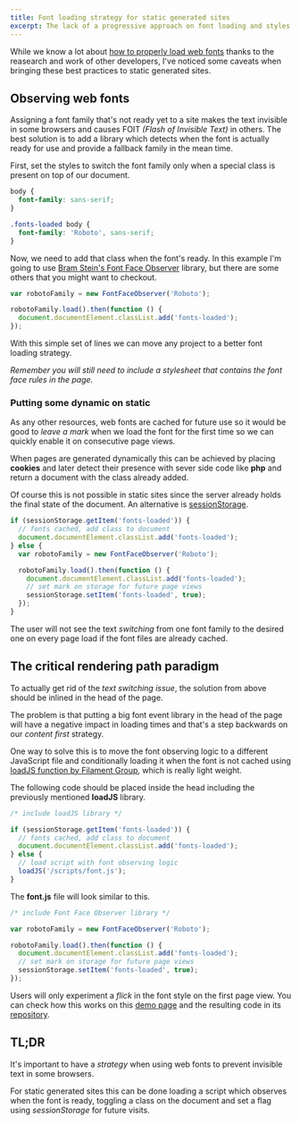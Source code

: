 ```yaml
---
title: Font loading strategy for static generated sites
excerpt: The lack of a progressive approach on font loading and styles can hide your content for a critical amount of time causing a negative experience for the user.
---
```


While we know a lot about [how to properly load web fonts][1] thanks to the reasearch and work of other developers, I've noticed some caveats when bringing these best practices to static generated sites.

## Observing web fonts

Assigning a font family that's not ready yet to a site makes the text invisible in some browsers and causes FOIT _(Flash of Invisible Text)_ in others. The best solution is to add a library which detects when the font is actually ready for use and provide a fallback family in the mean time.

First, set the styles to switch the font family only when a special class is present on top of our document.

```css
body {
  font-family: sans-serif;
}

.fonts-loaded body {
  font-family: 'Roboto', sans-serif;
}
```

Now, we need to add that class when the font's ready. In this example I'm going to use [Bram Stein's Font Face Observer][2] library, but there are some others that you might want to checkout.

```js
var robotoFamily = new FontFaceObserver('Roboto');

robotoFamily.load().then(function () {
  document.documentElement.classList.add('fonts-loaded');
});
```

With this simple set of lines we can move any project to a better font loading strategy.

_Remember you will still need to include a stylesheet that contains the font face rules in the page._

### Putting some dynamic on static

As any other resources, web fonts are cached for future use so it would be good to _leave a mark_ when we load the font for the first time so we can quickly enable it on consecutive page views.

When pages are generated dynamically this can be achieved by placing **cookies** and later detect their presence with sever side code like **php** and return a document with the class already added.

Of course this is not possible in static sites since the server already holds the final state of the document. An alternative is [sessionStorage][3].

```js
if (sessionStorage.getItem('fonts-loaded')) {
  // fonts cached, add class to document
  document.documentElement.classList.add('fonts-loaded');
} else {
  var robotoFamily = new FontFaceObserver('Roboto');

  robotoFamily.load().then(function () {
    document.documentElement.classList.add('fonts-loaded');
    // set mark on storage for future page views
    sessionStorage.setItem('fonts-loaded', true);
  });
}
```

The user will not see the text _switching_ from one font family to the desired one on every page load if the font files are already cached.

## The critical rendering path paradigm

To actually get rid of the _text switching issue_, the solution from above should be inlined in the head of the page.

The problem is that putting a big font event library in the head of the page will have a negative impact in loading times and that's a step backwards on our _content first_ strategy.

One way to solve this is to move the font observing logic to a different JavaScript file and conditionally loading it when the font is not cached using [loadJS function by Filament Group][4], which is really light weight.

The following code should be placed inside the head including the previously mentioned **loadJS** library.

```js
/* include loadJS library */

if (sessionStorage.getItem('fonts-loaded')) {
  // fonts cached, add class to document
  document.documentElement.classList.add('fonts-loaded');
} else {
  // load script with font observing logic
  loadJS('/scripts/font.js');
}
```

The **font.js** file will look similar to this.

```js
/* include Font Face Observer library */

var robotoFamily = new FontFaceObserver('Roboto');

robotoFamily.load().then(function () {
  document.documentElement.classList.add('fonts-loaded');
  // set mark on storage for future page views
  sessionStorage.setItem('fonts-loaded', true);
});
```

Users will only experiment a _flick_ in the font style on the first page view. You can check how this works on this [demo page][5] and the resulting code in its [repository][6].

## TL;DR

It's important to have a _strategy_ when using web fonts to prevent invisible text in some browsers.

For static generated sites this can be done loading a script which observes when the font is ready, toggling a class on the document and set a flag using _sessionStorage_ for future visits.

[1]: https://www.filamentgroup.com/lab/font-events.html
[2]: https://github.com/bramstein/fontfaceobserver
[3]: https://developer.mozilla.org/es/docs/Web/API/Window/sessionStorage
[4]: https://github.com/filamentgroup/loadJS
[5]: http://jeremenichelli.github.io/font-strategy-static/
[6]: http://github.com/jeremenichelli/font-strategy-static/
